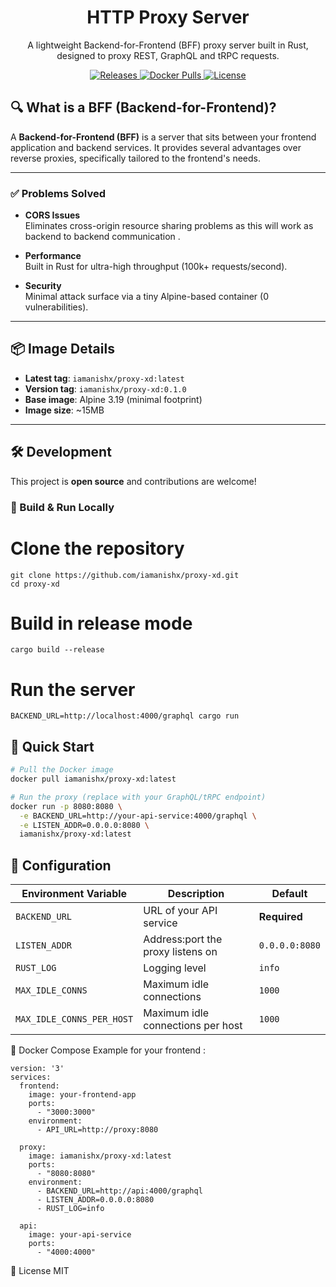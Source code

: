 <div align="center">

  <h1>HTTP Proxy Server</h1>

  <p>
    A lightweight Backend-for-Frontend (BFF) proxy server built in Rust, designed to proxy REST, GraphQL and tRPC requests.
  </p>

  <a href="https://github.com/iamanishx/proxy-xd/releases">
    <img src="https://img.shields.io/github/release/iamanishx/proxy-xd.svg" alt="Releases" />
  </a>
  <a href="https://hub.docker.com/r/iamanishx/proxy-xd">
    <img src="https://img.shields.io/docker/pulls/iamanishx/proxy-xd" alt="Docker Pulls" />
  </a>
  <a href="https://github.com/iamanishx/proxy-xd/blob/main/LICENSE">
    <img src="https://img.shields.io/github/license/iamanishx/proxy-xd" alt="License" />
  </a>

</div>

## 🔍 What is a BFF (Backend-for-Frontend)?

A **Backend-for-Frontend (BFF)** is a server that sits between your frontend application and backend services. It provides several advantages over  reverse proxies, specifically tailored to the frontend's needs.

---

### ✅ Problems Solved

- **CORS Issues**  
  Eliminates cross-origin resource sharing problems as this will work as backend to backend communication .

- **Performance**  
  Built in Rust for ultra-high throughput (100k+ requests/second).

- **Security**  
  Minimal attack surface via a tiny Alpine-based container (0 vulnerabilities).

---

## 📦 Image Details

- **Latest tag**: `iamanishx/proxy-xd:latest`  
- **Version tag**: `iamanishx/proxy-xd:0.1.0`  
- **Base image**: Alpine 3.19 (minimal footprint)  
- **Image size**: ~15MB  

---

## 🛠️ Development

This project is **open source** and contributions are welcome!

### 🔧 Build & Run Locally

# Clone the repository
```
git clone https://github.com/iamanishx/proxy-xd.git
cd proxy-xd
```
# Build in release mode
```
cargo build --release
```

# Run the server
```
BACKEND_URL=http://localhost:4000/graphql cargo run
```

## 🚀 Quick Start

```bash
# Pull the Docker image
docker pull iamanishx/proxy-xd:latest

# Run the proxy (replace with your GraphQL/tRPC endpoint)
docker run -p 8080:8080 \
  -e BACKEND_URL=http://your-api-service:4000/graphql \
  -e LISTEN_ADDR=0.0.0.0:8080 \
  iamanishx/proxy-xd:latest
```
## 🔧 Configuration

| Environment Variable       | Description                           | Default         |
|---------------------------|---------------------------------------|-----------------|
| `BACKEND_URL`             | URL of your API service               | **Required**    |
| `LISTEN_ADDR`             | Address:port the proxy listens on     | `0.0.0.0:8080`  |
| `RUST_LOG`                | Logging level                         | `info`          |
| `MAX_IDLE_CONNS`          | Maximum idle connections              | `1000`          |
| `MAX_IDLE_CONNS_PER_HOST` | Maximum idle connections per host     | `1000`          |
 

🐳 Docker Compose Example for your frontend : 
```
version: '3'
services:
  frontend:
    image: your-frontend-app
    ports:
      - "3000:3000"
    environment:
      - API_URL=http://proxy:8080

  proxy:
    image: iamanishx/proxy-xd:latest
    ports:
      - "8080:8080"
    environment:
      - BACKEND_URL=http://api:4000/graphql
      - LISTEN_ADDR=0.0.0.0:8080
      - RUST_LOG=info

  api:
    image: your-api-service
    ports:
      - "4000:4000"
```      

📄 License
MIT
